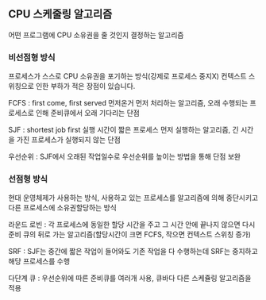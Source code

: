 ## CPU 스케줄링 알고리즘

어떤 프로그램에 CPU 소유권을  줄 것인지 결정하는 알고리즘

### 비선점형 방식

프로세스가 스스로 CPU 소유권을 포기하는 방식(강제로 프로세스 중지X)
컨텍스트 스위칭으로 인한 부하가 적은 장점이 있습니다.

FCFS : first come, first served 먼저온거 먼저 처리하는 알고리즘, 오래 수행되는 프로세스로 인해 준비큐에서 오래 기다리는 단점

SJF : shortest job first 실행 시간이 짧은 프로세스 먼저 실행하는 알고리즘, 긴 시간을 가진 프로세스가 실행되지 않는 단점

우선순위 : SJF에서 오래된 작업일수로 우선순위를 높이는 방법을 통해 단점 보완 

### 선점형 방식

현대 운영체제가 사용하는 방식, 사용하고 있는 프로세스를 알고리즘에 의해 중단시키고 다른 프로세스에 소유권할당하는 방식

라운드 로빈 : 각 프로세스에 동일한 할당 시간을 주고 그 시간 안에 끝나지 않으면 다시 준비 큐의 뒤로 가는 알고리즘(할당시간이 크면 FCFS, 작으면 컨텍스트 스위칭 증가)

SRF : SJF는 중간에 짧은 작업이 들어와도 기존 작업을 다 수행하는데 SRF는 중지하고 해당 프로세스를 수행

다단계 큐 : 우선순위에 따른 준비큐를 여러개 사용, 큐바다 다른 스케쥴링 알고리즘을 적용